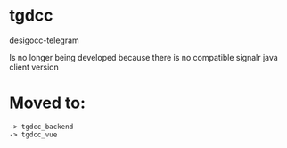 # tgdcc
desigocc-telegram 

Is no longer being developed because there is no compatible signalr java client version

# Moved to:

```
-> tgdcc_backend
-> tgdcc_vue
```


